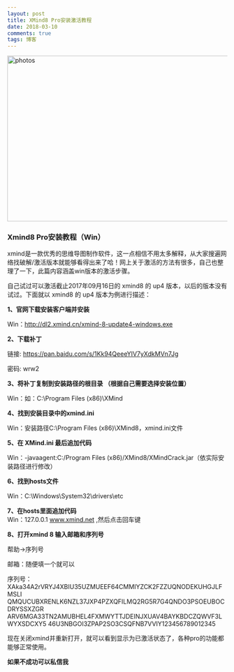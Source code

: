 ```yaml
---
layout: post
title: XMind8 Pro安装激活教程
date: 2018-03-10
comments: true 
tags: 博客    
---
```



<img src="http://www.xmindchina.net/uploads/images/support/xmind-xinzenggongneng-2.jpg" width="680" height="380" alt="photos"/>





### Xmind8 Pro安装教程（Win）



xmind是一款优秀的思维导图制作软件，这一点相信不用太多解释，从大家搜遍网络找破解/激活版本就能够看得出来了哈！网上关于激活的方法有很多，自己也整理了一下，此篇内容涵盖win版本的激活步骤。
 
自己试过可以激活截止2017年09月16日的 xmind8 的 up4 版本，以后的版本没有试过。下面就以 xmind8 的 up4 版本为例进行描述：
 
**1、官网下载安装客户端并安装**   

Win：http://dl2.xmind.cn/xmind-8-update4-windows.exe    

 
**2、下载补丁**      

链接: https://pan.baidu.com/s/1Kk94QeeeYIV7yXdkMVn7Jg    

密码: wrw2   
 
**3、将补丁复制到安装路径的根目录 （根据自己需要选择安装位置）**        

Win：如：C:\Program Files (x86)\XMind     

 


**4、找到安装目录中的xmind.ini**      

Win：安装路径C:\Program Files (x86)\XMind8，xmind.ini文件

 
**5、在 XMind.ini 最后追加代码**       

Win：-javaagent:C:/Program Files (x86)/XMind8/XMindCrack.jar（依实际安装路径进行修改）


 
**6、找到hosts文件**        

Win：C:\Windows\System32\drivers\etc  


**7、在hosts里面追加代码**        
Win：127.0.0.1 www.xmind.net  ,然后点击回车键

 
**8、打开xmind 8 输入邮箱和序列号**          

帮助->序列号   

邮箱：随便填一个就可以         

序列号： 
XAka34A2rVRYJ4XBIU35UZMUEEF64CMMIYZCK2FZZUQNODEKUHGJLFMSLI
QMQUCUBXRENLK6NZL37JXP4PZXQFILMQ2RG5R7G4QNDO3PSOEUBOCDRYSSXZGR
ARV6MGA33TN2AMUBHEL4FXMWYTTJDEINJXUAV4BAYKBDCZQWVF3LWYXSDCXY5
46U3NBGOI3ZPAP2SO3CSQFNB7VVIY123456789012345

 
现在关闭xmind并重新打开，就可以看到显示为已激活状态了，各种pro的功能都能够正常使用。           

**如果不成功可以私信我**



